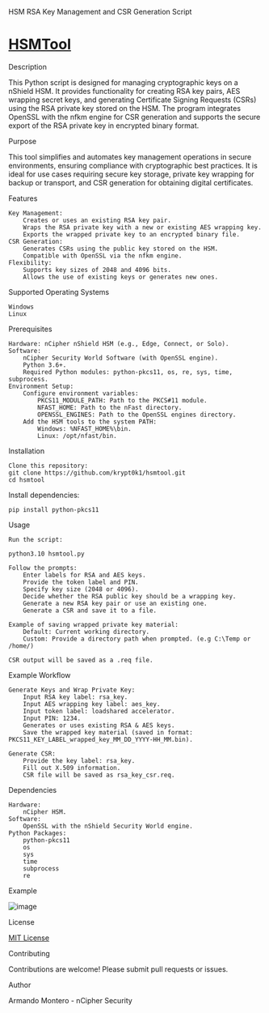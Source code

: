 HSM RSA Key Management and CSR Generation Script

# [HSMTool](https://github.com/krypt0k1/hsmtool/blob/main/hsmtool.py) 

Description

This Python script is designed for managing cryptographic keys on a nShield HSM. It provides functionality for creating RSA key pairs, AES wrapping secret keys, and generating Certificate Signing Requests (CSRs) using the RSA private key stored on the HSM. The program integrates OpenSSL with the nfkm engine for CSR generation and supports the secure export of the RSA private key in encrypted binary format.

Purpose

This tool simplifies and automates key management operations in secure environments, ensuring compliance with cryptographic best practices. It is ideal for use cases requiring secure key storage, private key wrapping for backup or transport, and CSR generation for obtaining digital certificates.

Features

    Key Management:
        Creates or uses an existing RSA key pair.
        Wraps the RSA private key with a new or existing AES wrapping key.
        Exports the wrapped private key to an encrypted binary file.
    CSR Generation:
        Generates CSRs using the public key stored on the HSM.
        Compatible with OpenSSL via the nfkm engine.
    Flexibility:
        Supports key sizes of 2048 and 4096 bits.
        Allows the use of existing keys or generates new ones.

Supported Operating Systems

    Windows
    Linux

Prerequisites

    Hardware: nCipher nShield HSM (e.g., Edge, Connect, or Solo).
    Software:
        nCipher Security World Software (with OpenSSL engine).
        Python 3.6+.
        Required Python modules: python-pkcs11, os, re, sys, time, subprocess.
    Environment Setup:
        Configure environment variables:
            PKCS11_MODULE_PATH: Path to the PKCS#11 module.
            NFAST_HOME: Path to the nFast directory.
            OPENSSL_ENGINES: Path to the OpenSSL engines directory.
        Add the HSM tools to the system PATH:
            Windows: %NFAST_HOME%\bin.
            Linux: /opt/nfast/bin.

Installation

    Clone this repository: 
    git clone https://github.com/krypt0k1/hsmtool.git
    cd hsmtool

Install dependencies:

    pip install python-pkcs11

Usage

    Run the script:

    python3.10 hsmtool.py

    Follow the prompts:
        Enter labels for RSA and AES keys.
        Provide the token label and PIN.
        Specify key size (2048 or 4096).
        Decide whether the RSA public key should be a wrapping key.
        Generate a new RSA key pair or use an existing one.
        Generate a CSR and save it to a file.

    Example of saving wrapped private key material:
        Default: Current working directory.
        Custom: Provide a directory path when prompted. (e.g C:\Temp or /home/)

    CSR output will be saved as a .req file.

Example Workflow

    Generate Keys and Wrap Private Key:
        Input RSA key label: rsa_key.
        Input AES wrapping key label: aes_key.
        Input token label: loadshared accelerator.
        Input PIN: 1234.
        Generates or uses existing RSA & AES keys.
        Save the wrapped key material (saved in format: PKCS11_KEY_LABEL_wrapped_key_MM_DD_YYYY-HH_MM.bin).

    Generate CSR:
        Provide the key label: rsa_key.
        Fill out X.509 information.
        CSR file will be saved as rsa_key_csr.req.

Dependencies

    Hardware:
        nCipher HSM.
    Software:
        OpenSSL with the nShield Security World engine.
    Python Packages:
        python-pkcs11
        os
        sys
        time
        subprocess
        re

Example

![image](https://github.com/user-attachments/assets/8a982c4d-eee0-44ad-a294-979f282ba9e7)

License

[MIT License](https://github.com/krypt0k1/hsmtool/blob/main/LICENSE)


Contributing

Contributions are welcome! Please submit pull requests or issues.


Author

Armando Montero - nCipher Security
